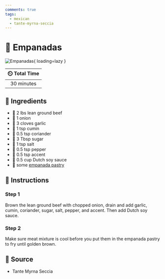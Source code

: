 ```yaml
---
comments: true
tags:
  - mexican
  - tante-myrna-seccia
---
```

# :dumpling: Empanadas

![Empanadas](../assets/images/empanadas.jpg){ loading=lazy }

| :timer_clock: Total Time |
|:-----------------------: |
| 30 minutes |

## :salt: Ingredients

- :cut_of_meat: 2 lbs lean ground beef
- :onion: 1 onion
- :garlic: 3 cloves garlic
- :herb: 1 tsp cumin
- :herb: 0.5 tsp coriander
- :candy: 3 Tbsp sugar
- :salt: 1 tsp salt
- :salt: 0.5 tsp pepper
- :salt: 0.5 tsp accent
- :sake: 0.5 cup Dutch soy sauce
- :dumpling: some [empanada pastry][1]

## :pencil: Instructions

### Step 1

Brown the lean ground beef with chopped onion, drain and add garlic, cumin, coriander, sugar, salt, pepper, and accent.
Then add Dutch soy sauce.

### Step 2

Make sure meat mixture is cool before you put them in the empanada pastry to fry until golden brown.

## :link: Source

- Tante Myrna Seccia

[1]: <../ingredients/pastry-dough/empanada-pastry.md>

